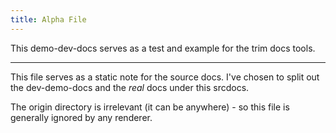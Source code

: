 ```yaml
---
title: Alpha File
---
```


This demo-dev-docs serves as a test and example for the trim docs tools.

---

This file serves as a static note for the source docs. I've chosen to split out the dev-demo-docs and the _real_ docs under this srcdocs.

The origin directory is irrelevant (it can be anywhere) - so this file is generally ignored by any renderer.


